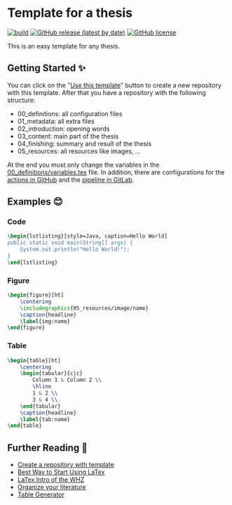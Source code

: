 # Template for a thesis

[![build](https://github.com/flaxel/thesis_template/workflows/build/badge.svg)](https://github.com/flaxel/thesis_template/actions)
[![GitHub release (latest by date)](https://img.shields.io/github/v/release/flaxel/thesis_template)](https://github.com/flaxel/thesis_template/releases)
[![GitHub license](https://img.shields.io/github/license/flaxel/thesis_template)](https://github.com/flaxel/thesis_template/blob/master/LICENSE)

This is an easy template for any thesis.

## Getting Started ✨

You can click on the "[Use this template](https://github.com/flaxel/thesis_template/generate)" button to create a new repository with this template. After that you have a repository with the following structure:

* 00_definitions: all configuration files
* 01_metadata: all extra files
* 02_introduction: opening words
* 03_content: main part of the thesis
* 04_finishing: summary and result of the thesis
* 05_resources: all resources like images, ...

At the end you must only change the variables in the [00_definitions/variables.tex](./00_definitions/variables.tex) file. In addition, there are configurations for the [actions in GitHub](https://docs.github.com/en/actions) and the [pipeline in GitLab](https://docs.gitlab.com/ee/ci/pipelines/).

## Examples 😊

### Code

```latex
\begin{lstlisting}[style=Java, caption=Hello World]
public static void main(String[] args) {
    System.out.println("Hello World!");
}
\end{lstlisting}
```

### Figure

```latex
\begin{figure}[ht]
    \centering 
    \includegraphics{05_resources/image/name} 
    \caption{headline}
    \label{img:name}
\end{figure} 
```

### Table

```latex
\begin{table}[ht]
    \centering
    \begin{tabular}{c|c}
        Column 1 & Column 2 \\
        \hline
        1 & 2 \\
        3 & 4 \\
    \end{tabular}
    \caption{headline}
    \label{tab:name}
\end{table}
```

## Further Reading 🔬

* [Create a repository with template](https://help.github.com/en/github/creating-cloning-and-archiving-repositories/creating-a-repository-from-a-template)
* [Best Way to Start Using LaTex](https://tex.stackexchange.com/questions/4420/best-way-to-start-using-latex-tex)
* [LaTex Intro of the WHZ](https://bildungsportal.sachsen.de/opal/auth/RepositoryEntry/10599825411)
* [Organize your literature](https://www.jabref.org/)
* [Table Generator](https://www.tablesgenerator.com/)
